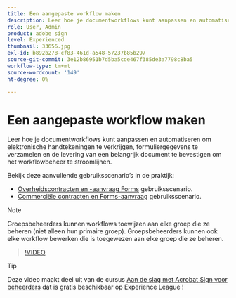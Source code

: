 ```yaml
---
title: Een aangepaste workflow maken
description: Leer hoe je documentworkflows kunt aanpassen en automatiseren om snel elektronische handtekeningen te verkrijgen en formuliergegevens te verzamelen
role: User, Admin
product: adobe sign
level: Experienced
thumbnail: 33656.jpg
exl-id: b892b278-cf83-461d-a548-57237b85b297
source-git-commit: 3e12b86951b7d5ba5cde467f385de3a7798c8ba5
workflow-type: tm+mt
source-wordcount: '149'
ht-degree: 0%

---
```


# Een aangepaste workflow maken

Leer hoe je documentworkflows kunt aanpassen en automatiseren om elektronische handtekeningen te verkrijgen, formuliergegevens te verzamelen en de levering van een belangrijk document te bevestigen om het workflowbeheer te stroomlijnen.

Bekijk deze aanvullende gebruiksscenario’s in de praktijk:

* [Overheidscontracten en -aanvraag Forms](https://experienceleague.adobe.com/docs/document-cloud-learn/sign-learning-hub/expand/recipes/gov/usecasegovcontracts.html?lang=en) gebruiksscenario.
* [Commerciële contracten en Forms-aanvraag](https://experienceleague.adobe.com/docs/document-cloud-learn/sign-learning-hub/expand/recipes/com/usecasecomcontracts.html?lang=en) gebruiksscenario.

>[!NOTE]
>
>Groepsbeheerders kunnen workflows toewijzen aan elke groep die ze beheren (niet alleen hun primaire groep). Groepsbeheerders kunnen ook elke workflow bewerken die is toegewezen aan elke groep die ze beheren.

>[!VIDEO](https://video.tv.adobe.com/v/33656?hidetitle=true)

>[!TIP]
>
>Deze video maakt deel uit van de cursus [Aan de slag met Acrobat Sign voor beheerders](https://experienceleague.adobe.com/?recommended=Sign-A-1-2020.2) dat is gratis beschikbaar op Experience League !
